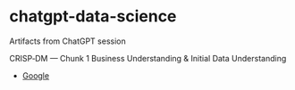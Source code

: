 # chatgpt-data-science

Artifacts from ChatGPT session

CRISP‑DM — Chunk 1
Business Understanding & Initial Data Understanding

- [Google](https://google.com)
